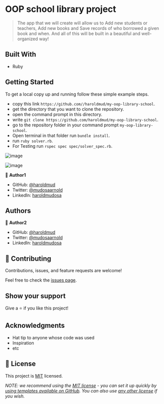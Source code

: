 # OOP school library project

> The app that we will create will allow us to Add new students or teachers, Add new books and Save records of who borrowed a given book and when. And all of this will be built in a beautiful and well-organized way!


## Built With

- Ruby

## Getting Started

To get a local copy up and running follow these simple example steps.

- copy this link `https://github.com//haroldmud/my-oop-library-school`.
- get the directory that you want to clone the repository.
- open the command prompt in this directory.
- write `git clone https://github.com/haroldmud/my-oop-library-school`.
- go to the repository folder in your command prompt `my-oop-library-school`.
- Open terminal in that folder run `bundle install`.
- run `ruby solver.rb`.
- For Testing run `rspec spec spec/solver_spec.rb`.


![image](https://user-images.githubusercontent.com/12745474/188107321-eb62b379-c397-487f-8376-a8ef848355b0.png)

![image](https://user-images.githubusercontent.com/12745474/188107489-54ddbe8e-b7ba-4132-b130-dd99d75c0877.png)



👤 **Author1**

- GitHub: [@haroldmud](https://github.com/haroldmud)
- Twitter: [@mudosaarnold](https://twitter.com/mudosaarnold)
- LinkedIn: [haroldmudosa](https://linkedin.com/in/haroldmusosa)

## Authors

👤 **Author2**

- GitHub: [@haroldmud](https://github.com/haroldmud)
- Twitter: [@mudosaarnold](https://twitter.com/mudosaarnold)
- LinkedIn: [haroldmudosa](https://linkedin.com/in/haroldmusosa)


## 🤝 Contributing

Contributions, issues, and feature requests are welcome!

Feel free to check the [issues page](../../issues/).

## Show your support

Give a ⭐️ if you like this project!

## Acknowledgments

- Hat tip to anyone whose code was used
- Inspiration
- etc

## 📝 License

This project is [MIT](./LICENSE) licensed.

_NOTE: we recommend using the [MIT license](https://choosealicense.com/licenses/mit/) - you can set it up quickly by [using templates available on GitHub](https://docs.github.com/en/communities/setting-up-your-project-for-healthy-contributions/adding-a-license-to-a-repository). You can also use [any other license](https://choosealicense.com/licenses/) if you wish._
